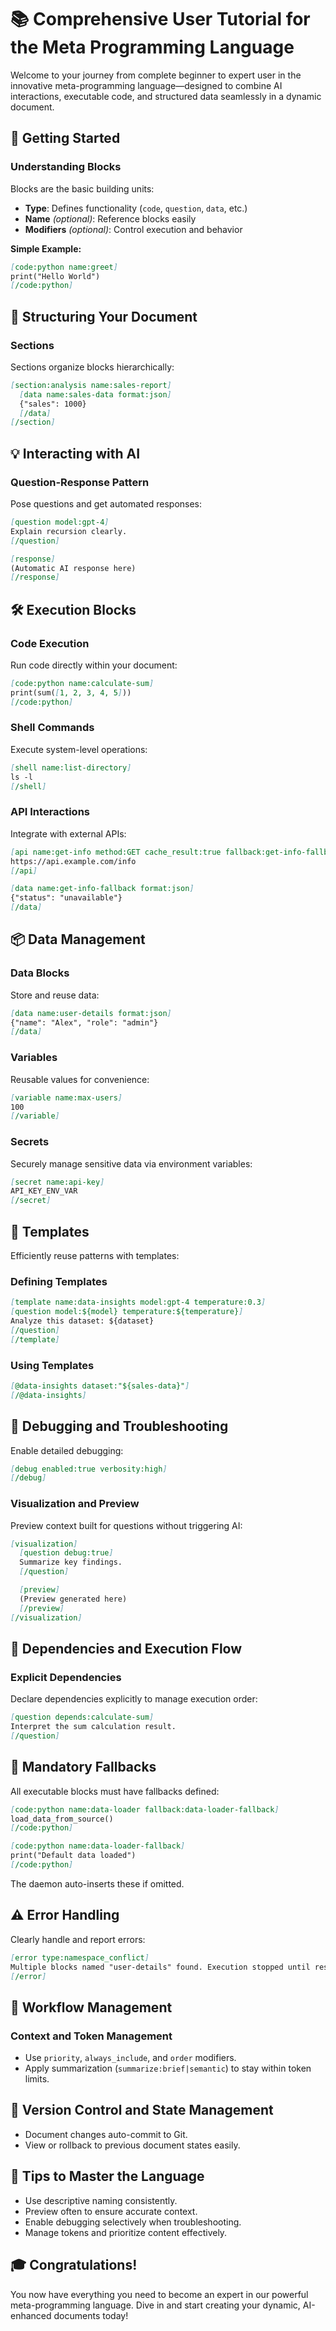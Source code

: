 # 📚 Comprehensive User Tutorial for the Meta Programming Language

Welcome to your journey from complete beginner to expert user in the innovative meta-programming language—designed to combine AI interactions, executable code, and structured data seamlessly in a dynamic document.

## 🧭 Getting Started

### Understanding Blocks
Blocks are the basic building units:
- **Type**: Defines functionality (`code`, `question`, `data`, etc.)
- **Name** *(optional)*: Reference blocks easily
- **Modifiers** *(optional)*: Control execution and behavior

**Simple Example:**
```markdown
[code:python name:greet]
print("Hello World")
[/code:python]
```

## 🌳 Structuring Your Document

### Sections
Sections organize blocks hierarchically:
```markdown
[section:analysis name:sales-report]
  [data name:sales-data format:json]
  {"sales": 1000}
  [/data]
[/section]
```

## 💡 Interacting with AI

### Question-Response Pattern
Pose questions and get automated responses:
```markdown
[question model:gpt-4]
Explain recursion clearly.
[/question]

[response]
(Automatic AI response here)
[/response]
```

## 🛠️ Execution Blocks

### Code Execution
Run code directly within your document:
```markdown
[code:python name:calculate-sum]
print(sum([1, 2, 3, 4, 5]))
[/code:python]
```

### Shell Commands
Execute system-level operations:
```markdown
[shell name:list-directory]
ls -l
[/shell]
```

### API Interactions
Integrate with external APIs:
```markdown
[api name:get-info method:GET cache_result:true fallback:get-info-fallback]
https://api.example.com/info
[/api]

[data name:get-info-fallback format:json]
{"status": "unavailable"}
[/data]
```

## 📦 Data Management

### Data Blocks
Store and reuse data:
```markdown
[data name:user-details format:json]
{"name": "Alex", "role": "admin"}
[/data]
```

### Variables
Reusable values for convenience:
```markdown
[variable name:max-users]
100
[/variable]
```

### Secrets
Securely manage sensitive data via environment variables:
```markdown
[secret name:api-key]
API_KEY_ENV_VAR
[/secret]
```

## 🎨 Templates
Efficiently reuse patterns with templates:

### Defining Templates
```markdown
[template name:data-insights model:gpt-4 temperature:0.3]
[question model:${model} temperature:${temperature}]
Analyze this dataset: ${dataset}
[/question]
[/template]
```

### Using Templates
```markdown
[@data-insights dataset:"${sales-data}"]
[/@data-insights]
```

## 🐞 Debugging and Troubleshooting

Enable detailed debugging:
```markdown
[debug enabled:true verbosity:high]
[/debug]
```

### Visualization and Preview
Preview context built for questions without triggering AI:
```markdown
[visualization]
  [question debug:true]
  Summarize key findings.
  [/question]

  [preview]
  (Preview generated here)
  [/preview]
[/visualization]
```

## 🔗 Dependencies and Execution Flow

### Explicit Dependencies
Declare dependencies explicitly to manage execution order:
```markdown
[question depends:calculate-sum]
Interpret the sum calculation result.
[/question]
```

## 🚩 Mandatory Fallbacks
All executable blocks must have fallbacks defined:
```markdown
[code:python name:data-loader fallback:data-loader-fallback]
load_data_from_source()
[/code:python]

[code:python name:data-loader-fallback]
print("Default data loaded")
[/code:python]
```

The daemon auto-inserts these if omitted.

## ⚠️ Error Handling
Clearly handle and report errors:
```markdown
[error type:namespace_conflict]
Multiple blocks named "user-details" found. Execution stopped until resolved.
[/error]
```

## 🚦 Workflow Management

### Context and Token Management
- Use `priority`, `always_include`, and `order` modifiers.
- Apply summarization (`summarize:brief|semantic`) to stay within token limits.

## 🔄 Version Control and State Management
- Document changes auto-commit to Git.
- View or rollback to previous document states easily.

## 🚀 Tips to Master the Language
- Use descriptive naming consistently.
- Preview often to ensure accurate context.
- Enable debugging selectively when troubleshooting.
- Manage tokens and prioritize content effectively.

## 🎓 Congratulations!
You now have everything you need to become an expert in our powerful meta-programming language. Dive in and start creating your dynamic, AI-enhanced documents today!

